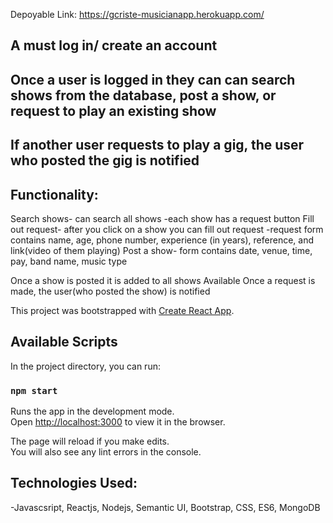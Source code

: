 Depoyable Link:
https://gcriste-musicianapp.herokuapp.com/


## A must log in/ create an account
## Once a user is logged in they can can search shows from the database, post a show, or request to play an existing show
## If another user requests to play a gig, the user who posted the gig is notified 

## Functionality:
Search shows- can search all shows
            -each show has a request button
Fill out request- after you click on a show you can fill out request
        -request form contains name, age, phone number, experience (in years), reference, and link(video of them playing)
Post a show- form contains date, venue, time, pay, band name, music type

Once a show is posted it is added to all shows Available
Once a request is made, the user(who posted the show) is notified

This project was bootstrapped with [Create React App](https://github.com/facebook/create-react-app).

## Available Scripts

In the project directory, you can run:

### `npm start`

Runs the app in the development mode.<br>
Open [http://localhost:3000](http://localhost:3000) to view it in the browser.

The page will reload if you make edits.<br>
You will also see any lint errors in the console.


## Technologies Used:
-Javascsript, Reactjs, Nodejs, Semantic UI, Bootstrap, CSS, ES6, MongoDB
